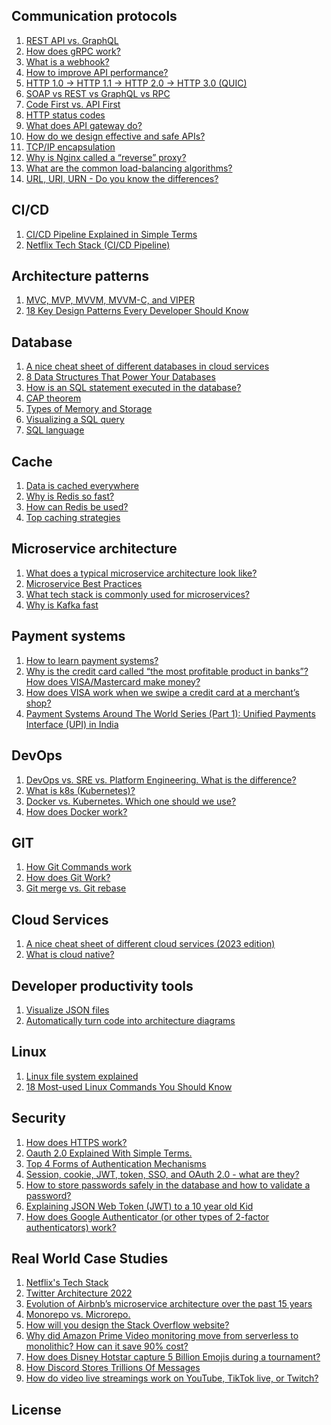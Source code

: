 ## Communication protocols
1. [REST API vs. GraphQL](Chapter1.Communication_s_protocols/1.REST_s_API_s_vs_dot__s_GraphQL.md)
2. [How does gRPC work?](Chapter1.Communication_s_protocols/2.How_s_does_s_gRPC_s_work_q_.md)
3. [What is a webhook?](Chapter1.Communication_s_protocols/3.What_s_is_s_a_s_webhook_q_.md)
4. [How to improve API performance?](Chapter1.Communication_s_protocols/4.How_s_to_s_improve_s_API_s_performance_q_.md)
5. [HTTP 1.0 -> HTTP 1.1 -> HTTP 2.0 -> HTTP 3.0 (QUIC)](Chapter1.Communication_s_protocols/5.HTTP_s_1_dot_0_s_-_gt__s_HTTP_s_1_dot_1_s_-_gt__s_HTTP_s_2_dot_0_s_-_gt__s_HTTP_s_3_dot_0_s_(QUIC).md)
6. [SOAP vs REST vs GraphQL vs RPC](Chapter1.Communication_s_protocols/6.SOAP_s_vs_s_REST_s_vs_s_GraphQL_s_vs_s_RPC.md)
7. [Code First vs. API First](Chapter1.Communication_s_protocols/7.Code_s_First_s_vs_dot__s_API_s_First.md)
8. [HTTP status codes](Chapter1.Communication_s_protocols/8.HTTP_s_status_s_codes.md)
9. [What does API gateway do?](Chapter1.Communication_s_protocols/9.What_s_does_s_API_s_gateway_s_do_q_.md)
10. [How do we design effective and safe APIs?](Chapter1.Communication_s_protocols/10.How_s_do_s_we_s_design_s_effective_s_and_s_safe_s_APIs_q_.md)
11. [TCP/IP encapsulation](Chapter1.Communication_s_protocols/11.TCP_fs_IP_s_encapsulation.md)
12. [Why is Nginx called a “reverse” proxy?](Chapter1.Communication_s_protocols/12.Why_s_is_s_Nginx_s_called_s_a_s_“reverse”_s_proxy_q_.md)
13. [What are the common load-balancing algorithms?](Chapter1.Communication_s_protocols/13.What_s_are_s_the_s_common_s_load-balancing_s_algorithms_q_.md)
14. [URL, URI, URN - Do you know the differences?](Chapter1.Communication_s_protocols/14.URL,_s_URI,_s_URN_s_-_s_Do_s_you_s_know_s_the_s_differences_q_.md)

## CI/CD
1. [CI/CD Pipeline Explained in Simple Terms](Chapter2.CI_fs_CD/1.CI_fs_CD_s_Pipeline_s_Explained_s_in_s_Simple_s_Terms.md)
2. [Netflix Tech Stack (CI/CD Pipeline)](Chapter2.CI_fs_CD/2.Netflix_s_Tech_s_Stack_s_(CI_fs_CD_s_Pipeline).md)

## Architecture patterns
1. [MVC, MVP, MVVM, MVVM-C, and VIPER](Chapter3.Architecture_s_patterns/1.MVC,_s_MVP,_s_MVVM,_s_MVVM-C,_s_and_s_VIPER.md)
2. [18 Key Design Patterns Every Developer Should Know](Chapter3.Architecture_s_patterns/2.18_s_Key_s_Design_s_Patterns_s_Every_s_Developer_s_Should_s_Know.md)

## Database
1. [A nice cheat sheet of different databases in cloud services](Chapter4.Database/1.A_s_nice_s_cheat_s_sheet_s_of_s_different_s_databases_s_in_s_cloud_s_services.md)
2. [8 Data Structures That Power Your Databases](Chapter4.Database/2.8_s_Data_s_Structures_s_That_s_Power_s_Your_s_Databases.md)
3. [How is an SQL statement executed in the database?](Chapter4.Database/3.How_s_is_s_an_s_SQL_s_statement_s_executed_s_in_s_the_s_database_q_.md)
4. [CAP theorem](Chapter4.Database/4.CAP_s_theorem.md)
5. [Types of Memory and Storage](Chapter4.Database/5.Types_s_of_s_Memory_s_and_s_Storage.md)
6. [Visualizing a SQL query](Chapter4.Database/6.Visualizing_s_a_s_SQL_s_query.md)
7. [SQL language](Chapter4.Database/7.SQL_s_language.md)

## Cache
1. [Data is cached everywhere](Chapter5.Cache/1.Data_s_is_s_cached_s_everywhere.md)
2. [Why is Redis so fast?](Chapter5.Cache/2.Why_s_is_s_Redis_s_so_s_fast_q_.md)
3. [How can Redis be used?](Chapter5.Cache/3.How_s_can_s_Redis_s_be_s_used_q_.md)
4. [Top caching strategies](Chapter5.Cache/4.Top_s_caching_s_strategies.md)

## Microservice architecture
1. [What does a typical microservice architecture look like?](Chapter6.Microservice_s_architecture/1.What_s_does_s_a_s_typical_s_microservice_s_architecture_s_look_s_like_q_.md)
2. [Microservice Best Practices](Chapter6.Microservice_s_architecture/2.Microservice_s_Best_s_Practices.md)
3. [What tech stack is commonly used for microservices?](Chapter6.Microservice_s_architecture/3.What_s_tech_s_stack_s_is_s_commonly_s_used_s_for_s_microservices_q_.md)
4. [Why is Kafka fast](Chapter6.Microservice_s_architecture/4.Why_s_is_s_Kafka_s_fast.md)

## Payment systems
1. [How to learn payment systems?](Chapter7.Payment_s_systems/1.How_s_to_s_learn_s_payment_s_systems_q_.md)
2. [Why is the credit card called “the most profitable product in banks”? How does VISA/Mastercard make money?](Chapter7.Payment_s_systems/2.Why_s_is_s_the_s_credit_s_card_s_called_s_“the_s_most_s_profitable_s_product_s_in_s_banks”_q__s_How_s_does_s_VISA_fs_Mastercard_s_make_s_money_q_.md)
3. [How does VISA work when we swipe a credit card at a merchant’s shop?](Chapter7.Payment_s_systems/3.How_s_does_s_VISA_s_work_s_when_s_we_s_swipe_s_a_s_credit_s_card_s_at_s_a_s_merchant’s_s_shop_q_.md)
4. [Payment Systems Around The World Series (Part 1): Unified Payments Interface (UPI) in India](Chapter7.Payment_s_systems/4.Payment_s_Systems_s_Around_s_The_s_World_s_Series_s_(Part_s_1)_c__s_Unified_s_Payments_s_Interface_s_(UPI)_s_in_s_India.md)

## DevOps
1. [DevOps vs. SRE vs. Platform Engineering. What is the difference?](Chapter8.DevOps/1.DevOps_s_vs_dot__s_SRE_s_vs_dot__s_Platform_s_Engineering_dot__s_What_s_is_s_the_s_difference_q_.md)
2. [What is k8s (Kubernetes)?](Chapter8.DevOps/2.What_s_is_s_k8s_s_(Kubernetes)_q_.md)
3. [Docker vs. Kubernetes. Which one should we use?](Chapter8.DevOps/3.Docker_s_vs_dot__s_Kubernetes_dot__s_Which_s_one_s_should_s_we_s_use_q_.md)
4. [How does Docker work?](Chapter8.DevOps/4.How_s_does_s_Docker_s_work_q_.md)

## GIT
1. [How Git Commands work](Chapter9.GIT/1.How_s_Git_s_Commands_s_work.md)
2. [How does Git Work?](Chapter9.GIT/2.How_s_does_s_Git_s_Work_q_.md)
3. [Git merge vs. Git rebase](Chapter9.GIT/3.Git_s_merge_s_vs_dot__s_Git_s_rebase.md)

## Cloud Services
1. [A nice cheat sheet of different cloud services (2023 edition)](Chapter10.Cloud_s_Services/1.A_s_nice_s_cheat_s_sheet_s_of_s_different_s_cloud_s_services_s_(2023_s_edition).md)
2. [What is cloud native?](Chapter10.Cloud_s_Services/2.What_s_is_s_cloud_s_native_q_.md)

## Developer productivity tools
1. [Visualize JSON files](Chapter11.Developer_s_productivity_s_tools/1.Visualize_s_JSON_s_files.md)
2. [Automatically turn code into architecture diagrams](Chapter11.Developer_s_productivity_s_tools/2.Automatically_s_turn_s_code_s_into_s_architecture_s_diagrams.md)

## Linux
1. [Linux file system explained](Chapter12.Linux/1.Linux_s_file_s_system_s_explained.md)
2. [18 Most-used Linux Commands You Should Know](Chapter12.Linux/2.18_s_Most-used_s_Linux_s_Commands_s_You_s_Should_s_Know.md)

## Security
1. [How does HTTPS work?](Chapter13.Security/1.How_s_does_s_HTTPS_s_work_q_.md)
2. [Oauth 2.0 Explained With Simple Terms.](Chapter13.Security/2.Oauth_s_2_dot_0_s_Explained_s_With_s_Simple_s_Terms_dot_.md)
3. [Top 4 Forms of Authentication Mechanisms](Chapter13.Security/3.Top_s_4_s_Forms_s_of_s_Authentication_s_Mechanisms.md)
4. [Session, cookie, JWT, token, SSO, and OAuth 2.0 - what are they?](Chapter13.Security/4.Session,_s_cookie,_s_JWT,_s_token,_s_SSO,_s_and_s_OAuth_s_2_dot_0_s_-_s_what_s_are_s_they_q_.md)
5. [How to store passwords safely in the database and how to validate a password?](Chapter13.Security/5.How_s_to_s_store_s_passwords_s_safely_s_in_s_the_s_database_s_and_s_how_s_to_s_validate_s_a_s_password_q_.md)
6. [Explaining JSON Web Token (JWT) to a 10 year old Kid](Chapter13.Security/6.Explaining_s_JSON_s_Web_s_Token_s_(JWT)_s_to_s_a_s_10_s_year_s_old_s_Kid.md)
7. [How does Google Authenticator (or other types of 2-factor authenticators) work?](Chapter13.Security/7.How_s_does_s_Google_s_Authenticator_s_(or_s_other_s_types_s_of_s_2-factor_s_authenticators)_s_work_q_.md)

## Real World Case Studies
1. [Netflix's Tech Stack](Chapter14.Real_s_World_s_Case_s_Studies/1.Netflix's_s_Tech_s_Stack.md)
2. [Twitter Architecture 2022](Chapter14.Real_s_World_s_Case_s_Studies/2.Twitter_s_Architecture_s_2022.md)
3. [Evolution of Airbnb’s microservice architecture over the past 15 years](Chapter14.Real_s_World_s_Case_s_Studies/3.Evolution_s_of_s_Airbnb’s_s_microservice_s_architecture_s_over_s_the_s_past_s_15_s_years.md)
4. [Monorepo vs. Microrepo.](Chapter14.Real_s_World_s_Case_s_Studies/4.Monorepo_s_vs_dot__s_Microrepo_dot_.md)
5. [How will you design the Stack Overflow website?](Chapter14.Real_s_World_s_Case_s_Studies/5.How_s_will_s_you_s_design_s_the_s_Stack_s_Overflow_s_website_q_.md)
6. [Why did Amazon Prime Video monitoring move from serverless to monolithic? How can it save 90% cost?](Chapter14.Real_s_World_s_Case_s_Studies/6.Why_s_did_s_Amazon_s_Prime_s_Video_s_monitoring_s_move_s_from_s_serverless_s_to_s_monolithic_q__s_How_s_can_s_it_s_save_s_90_perc__s_cost_q_.md)
7. [How does Disney Hotstar capture 5 Billion Emojis during a tournament?](Chapter14.Real_s_World_s_Case_s_Studies/7.How_s_does_s_Disney_s_Hotstar_s_capture_s_5_s_Billion_s_Emojis_s_during_s_a_s_tournament_q_.md)
8. [How Discord Stores Trillions Of Messages](Chapter14.Real_s_World_s_Case_s_Studies/8.How_s_Discord_s_Stores_s_Trillions_s_Of_s_Messages.md)
9. [How do video live streamings work on YouTube, TikTok live, or Twitch?](Chapter14.Real_s_World_s_Case_s_Studies/9.How_s_do_s_video_s_live_s_streamings_s_work_s_on_s_YouTube,_s_TikTok_s_live,_s_or_s_Twitch_q_.md)

## License

